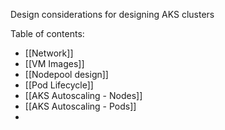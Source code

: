 Design considerations for designing AKS clusters

Table of contents:
- [[Network]]
- [[VM Images]]
- [[Nodepool design]]
- [[Pod Lifecycle]]
- [[AKS Autoscaling - Nodes]]
- [[AKS Autoscaling - Pods]]
- 